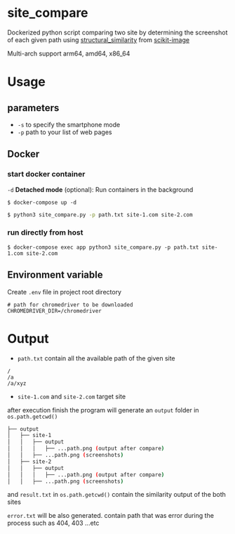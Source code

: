 # site_compare
Dockerized python script comparing two site by determining the screenshot of each given path using [structural_similarity](https://github.com/scikit-image/scikit-image/blob/master/skimage/metrics/_structural_similarity.py) from [scikit-image](https://scikit-image.org)

Multi-arch support arm64, amd64, x86_64

# Usage
## parameters
* `-s` to specify the smartphone mode
* `-p` path to your list of web pages

## Docker

### start docker container

`-d` **Detached mode** (optional): Run containers in the background
```console
$ docker-compose up -d
```

```bash
$ python3 site_compare.py -p path.txt site-1.com site-2.com
```

### run directly from host
```console
$ docker-compose exec app python3 site_compare.py -p path.txt site-1.com site-2.com
```

## Environment variable
Create `.env` file in project root directory
```
# path for chromedriver to be downloaded
CHROMEDRIVER_DIR=/chromedriver
```

# Output

* `path.txt` contain all the available path of the given site
```
/
/a
/a/xyz
```
* `site-1.com` and `site-2.com` target site

after execution finish the program will generate an `output` folder in `os.path.getcwd()`

```bash
├── output
│   ├── site-1
│   │   ├── output
│   │   │   ├── ...path.png (output after compare)
│   │   ├── ...path.png (screenshots)
│   ├── site-2
│   │   ├── output
│   │   │   ├── ...path.png (output after compare)
│   │   ├── ...path.png (screenshots)
```
and `result.txt` in `os.path.getcwd()` contain the similarity output of the both sites

`error.txt` will be also generated. contain path that was error during the process such as 404, 403 ...etc
